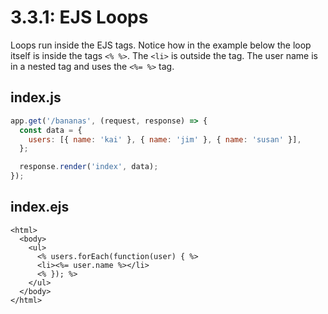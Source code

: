 # 3.3.1: EJS Loops

Loops run inside the EJS tags. Notice how in the example below the loop itself is inside the tags `<% %>`. The `<li>` is outside the tag. The user name is in a nested tag and uses the `<%= %>` tag.

## index.js

```javascript
app.get('/bananas', (request, response) => {
  const data = {
    users: [{ name: 'kai' }, { name: 'jim' }, { name: 'susan' }],
  };

  response.render('index', data);
});
```

## index.ejs

```markup
<html>
  <body>
    <ul>
      <% users.forEach(function(user) { %>
      <li><%= user.name %></li>
      <% }); %>
    </ul>
  </body>
</html>
```

